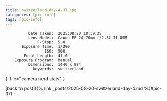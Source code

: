 ```yaml
---
title: switzerland-day-4-37.jpg
categories: [pic-info]
tags: [pic-info]
---
```


```text
          Date Taken:  2025:08:20 10:39:35
          Lens Model:  Canon EF 24-70mm f/2.8L II USM
              F-Stop:  5.0
       Exposure Time:  1/200
                 ISO:  500
        Focal Length:  41.0
    Exposure Program:  Manual
          Dimensions:  1440 x 984
            keywords:  switzerland
```
{: file="camera nerd stats" }

[back to post]({% link _posts/2025-08-20-switzerland-day-4.md %}#pic-37)